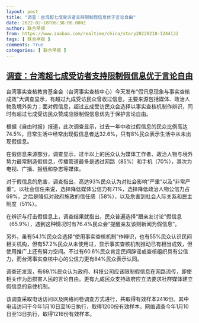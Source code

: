 ```yaml
---
layout: post
title: "调查：台湾超七成受访者支持限制假信息优于言论自由"
date: 2022-02-18T08:38:00.000Z
author: 联合早报
from: https://www.zaobao.com/realtime/china/story20220218-1244132
tags: [ 联合早报 ]
comments: True
categories: [ 联合早报 ]
---
```

<!--1645173480000-->
[调查：台湾超七成受访者支持限制假信息优于言论自由](https://www.zaobao.com/realtime/china/story20220218-1244132)
------

<div>
<p>台湾事实查核教育基金会（台湾事实查核中心）今天发布“假讯息现象与事实查核成效”大调查显示，有超过九成受访民众曾收过信息，主要来源包括媒体、政治人物及境外势力；面对假信息，超过五成受访民众会选择以事实查核机制作辨识，同时有超过七成受访民众赞成应限制假信息优先于保护言论自由。</p><p>根据《自由时报》报道，此次调查显示，过去一年中收过假信息的民众比例高达74.5%，日常生活中经常出现假信息者达32.6%，只有8%民众表示生活中从未出现假信息。</p><p>在假信息来源部分，调查显示，过半以上的民众认为媒体工作者、政治人物与境外势力最常制造假信息，传播管道最多是透过网路（85%）和手机（70%），其次为电视、广播、报纸和杂志等媒体。</p><section id="imu"><div id="dfp-ad-imu1">        </div></section><p>对于假信息的危害，调查指出，高达93%民众认为对社会影响“严重”以及“非常严重”。以社会信任来说，选择降低媒体公信力有71%，选择降低政治人物公信力占69%，之后是降低对政府施政的信任感（58%），以及危害到社会人际关系和民主制度（51%）。</p><p>在辨识与打击假信息上，调查结果就指出，民众普遍选择“跟亲友讨论”假信息（65.9%），遇到这种情况时有76.4%民众会“提醒亲友该则新闻为假信息”。</p><p>另外，虽有54.1%民众会选择“使用事实查核机制”作辨识，也有55%民众认识民间相关机构，但有57.2%民众从未使用过，显示事实查核机制推动已有相当成效，但使用推广上还有努力空间。不过有60.6%民众肯定民间辟谣或查核组织具有公信力，而台湾事实查核中心的公信力更有84%民众表示认同。</p><div id="innity-in-post"></div><div id="dfp-ad-midarticlespecial">        </div><p>调查还发现，有69.1%民众认为政府、科技公司应该限制假信息在网路流传，即使相关作为恐损害人民的言论自由。更有九成民众支持政府应立法要求社群媒体建立假信息的自律机制。</p><p>该调查采取电话访问以及网络问卷调查方式进行，共取得有效样本2416份。其中电话访问于今年1月10日至16日执行，取得1200份有效样本，网络调查今年1月10日至13日执行，取得1216份有效样本。</p>      <div class="cx_paywall_placeholder" id="sph_cdp_40"></div>
</div>
